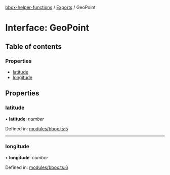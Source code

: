 [bbox-helper-functions](../README.md) / [Exports](../modules.md) / GeoPoint

# Interface: GeoPoint

## Table of contents

### Properties

- [latitude](geopoint.md#latitude)
- [longitude](geopoint.md#longitude)

## Properties

### latitude

• **latitude**: *number*

Defined in: [modules/bbox.ts:5](https://github.com/alrico88/bbox-helper-functions/blob/b8ecf76/src/modules/bbox.ts#L5)

___

### longitude

• **longitude**: *number*

Defined in: [modules/bbox.ts:6](https://github.com/alrico88/bbox-helper-functions/blob/b8ecf76/src/modules/bbox.ts#L6)
